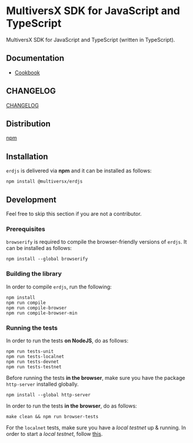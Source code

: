 # MultiversX SDK for JavaScript and TypeScript

MultiversX SDK for JavaScript and TypeScript (written in TypeScript).

## Documentation

 - [Cookbook](https://docs.multiversx.com/sdk-and-tools/erdjs/erdjs-cookbook/)

## CHANGELOG

[CHANGELOG](CHANGELOG.md)

## Distribution

[npm](https://www.npmjs.com/package/@multiversx/erdjs)

## Installation

`erdjs` is delivered via **npm** and it can be installed as follows:

```
npm install @multiversx/erdjs
```

## Development

Feel free to skip this section if you are not a contributor.

### Prerequisites

`browserify` is required to compile the browser-friendly versions of `erdjs`. It can be installed as follows:

```
npm install --global browserify
```

### Building the library

In order to compile `erdjs`, run the following:

```
npm install
npm run compile
npm run compile-browser
npm run compile-browser-min
```

### Running the tests

In order to run the tests **on NodeJS**, do as follows:

```
npm run tests-unit
npm run tests-localnet
npm run tests-devnet
npm run tests-testnet
```

Before running the tests **in the browser**, make sure you have the package `http-server` installed globally.

```
npm install --global http-server
```

In order to run the tests **in the browser**, do as follows:

```
make clean && npm run browser-tests
```

For the `localnet` tests, make sure you have a *local testnet* up & running. In order to start a *local testnet*, follow [this](https://docs.multiversx.com/developers/setup-local-testnet/).
